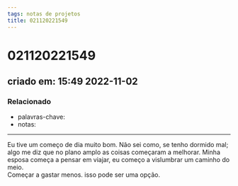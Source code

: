 ```yaml
---
tags: notas de projetos
title: 021120221549
---
```


# 021120221549

## criado em: 15:49 2022-11-02

### Relacionado

- palavras-chave: 
- notas: 
---

Eu tive um começo de dia muito bom. Não sei como, se tenho dormido mal; algo me diz que no plano amplo as coisas começaram a melhorar. Minha esposa começa a pensar em viajar, eu começo a vislumbrar um caminho do meio.  
Começar a gastar menos. isso pode ser uma opção.
